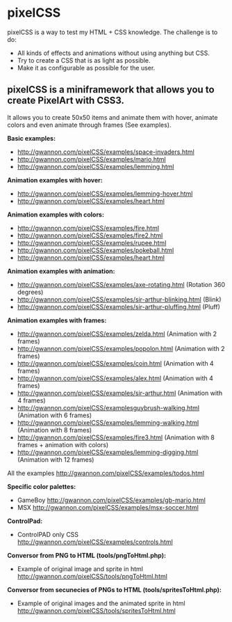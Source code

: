 # pixelCSS

pixelCSS is a way to test my HTML + CSS knowledge. The challenge is to do:

* All kinds of effects and animations without using anything but CSS.
* Try to create a CSS that is as light as possible.
* Make it as configurable as possible for the user.

## pixelCSS is a miniframework that allows you to create PixelArt with CSS3.

It allows you to create 50x50 items and animate them with hover, animate colors and even animate through frames (See examples).

**Basic examples:**

* http://gwannon.com/pixelCSS/examples/space-invaders.html
* http://gwannon.com/pixelCSS/examples/mario.html
* http://gwannon.com/pixelCSS/examples/lemming.html

**Animation examples with hover:**

* http://gwannon.com/pixelCSS/examples/lemming-hover.html
* http://gwannon.com/pixelCSS/examples/heart.html

**Animation examples with colors:**

* http://gwannon.com/pixelCSS/examples/fire.html
* http://gwannon.com/pixelCSS/examples/fire2.html
* http://gwannon.com/pixelCSS/examples/rupee.html
* http://gwannon.com/pixelCSS/examples/pokeball.html
* http://gwannon.com/pixelCSS/examples/heart.html

**Animation examples with animation:**

* http://gwannon.com/pixelCSS/examples/axe-rotating.html (Rotation 360 degrees)
* http://gwannon.com/pixelCSS/examples/sir-arthur-blinking.html (Blink)
* http://gwannon.com/pixelCSS/examples/sir-arthur-pluffing.html (Pluff)

**Animation examples with frames:**

* http://gwannon.com/pixelCSS/examples/zelda.html (Animation with 2 frames)
* http://gwannon.com/pixelCSS/examples/popolon.html (Animation with 2 frames)
* http://gwannon.com/pixelCSS/examples/coin.html (Animation with 4 frames)
* http://gwannon.com/pixelCSS/examples/alex.html (Animation with 4 frames)
* http://gwannon.com/pixelCSS/examples/sir-arthur.html (Animation with 4 frames)
* http://gwannon.com/pixelCSS/examplesguybrush-walking.html (Animation with 6 frames)
* http://gwannon.com/pixelCSS/examples/lemming-walking.html (Animation with 8 frames)
* http://gwannon.com/pixelCSS/examples/fire3.html (Animation with 8 frames + animation with colors)
* http://gwannon.com/pixelCSS/examples/lemming-digging.html (Animation with 12 frames)

All the examples http://gwannon.com/pixelCSS/examples/todos.html

**Specific color palettes:**

* GameBoy http://gwannon.com/pixelCSS/examples/gb-mario.html
* MSX http://gwannon.com/pixelCSS/examples/msx-soccer.html

**ControlPad:**

* ControlPAD only CSS http://gwannon.com/pixelCSS/examples/controls.html

**Conversor from PNG to HTML (tools/pngToHtml.php):**

* Example of original image and sprite in html http://gwannon.com/pixelCSS/tools/pngToHtml.html

**Conversor from secunecies of PNGs to HTML (tools/spritesToHtml.php):**

* Example of original images and the animated sprite in html http://gwannon.com/pixelCSS/tools/spritesToHtml.html